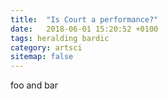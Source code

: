 ```yaml
---
title:  "Is Court a performance?"
date:   2018-06-01 15:20:52 +0100
tags: heralding bardic
category: artsci
sitemap: false
---
```

foo and bar
